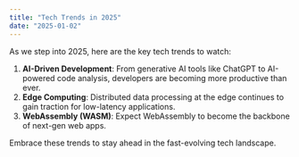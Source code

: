 ```yaml
---
title: "Tech Trends in 2025"
date: "2025-01-02"
---
```


As we step into 2025, here are the key tech trends to watch:

1. **AI-Driven Development**: From generative AI tools like ChatGPT to AI-powered code analysis, developers are becoming more productive than ever.
2. **Edge Computing**: Distributed data processing at the edge continues to gain traction for low-latency applications.
3. **WebAssembly (WASM)**: Expect WebAssembly to become the backbone of next-gen web apps.

Embrace these trends to stay ahead in the fast-evolving tech landscape.
